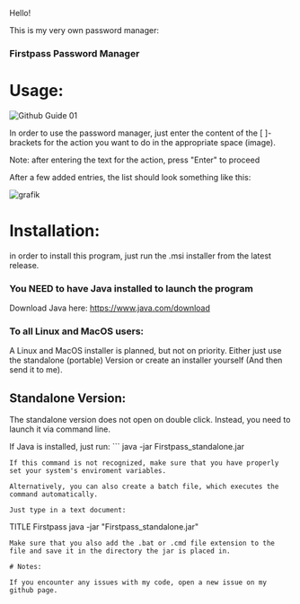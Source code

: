Hello!

This is my very own password manager:

### Firstpass Password Manager

# Usage:

![Github Guide 01](https://github.com/user-attachments/assets/23501a7e-6d4a-4136-b7c2-b604f19fc3ed)

In order to use the password manager, just enter the content of the [ ]-brackets for the action you want to do in the appropriate space (image).

Note: after entering the text for the action, press "Enter" to proceed

After a few added entries, the list should look something like this:

![grafik](https://github.com/user-attachments/assets/77e0a60a-0e01-4030-b404-0490f599e769)

# Installation:

in order to install this program, just run the .msi installer from the latest release.

### You NEED to have Java installed to launch the program
Download Java here: https://www.java.com/download

### To all Linux and MacOS users:
A Linux and MacOS installer is planned, but not on priority. Either just use the standalone (portable) Version or create an installer yourself (And then send it to me).

## Standalone Version:

The standalone version does not open on double click.
Instead, you need to launch it via command line.

If Java is installed, just run: ```
java -jar Firstpass_standalone.jar
``` from the directory the jar is placed in.
If this command is not recognized, make sure that you have properly set your system's enviroment variables.

Alternatively, you can also create a batch file, which executes the command automatically.

Just type in a text document:
```
TITLE Firstpass
java -jar "Firstpass_standalone.jar"
```
Make sure that you also add the .bat or .cmd file extension to the file and save it in the directory the jar is placed in.

# Notes:

If you encounter any issues with my code, open a new issue on my github page.
